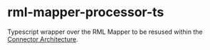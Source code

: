 # rml-mapper-processor-ts

Typescript wrapper over the RML Mapper to be resused within the [Connector Architecture](https://github.com/TREEcg/connector-architecture).
